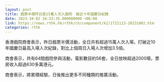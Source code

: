 ```yaml
---
layout: post
title: 戲票半價昨日逾15萬人次入戲院　破近十年國慶日紀錄
date: 2023-10-02 16:53:35.000000000 +08:00
link: https://news.rthk.hk/rthk/ch/component/k2/1721113-20231002.htm
categories: rthk
---
```


香港戲院商會表示，昨日戲票半價活動，全日共有超過15萬人次入場，打破近10年國慶日最高入場人次紀錄，對比上個周日入場人次增加3.5倍。

商會表示，共有64間戲院參與活動，電影數目約56套，全日放映超過2000場，票房收入超過630多萬港元。

商會表示，將累積經驗，日後推出更多不同種類的推廣活動。
